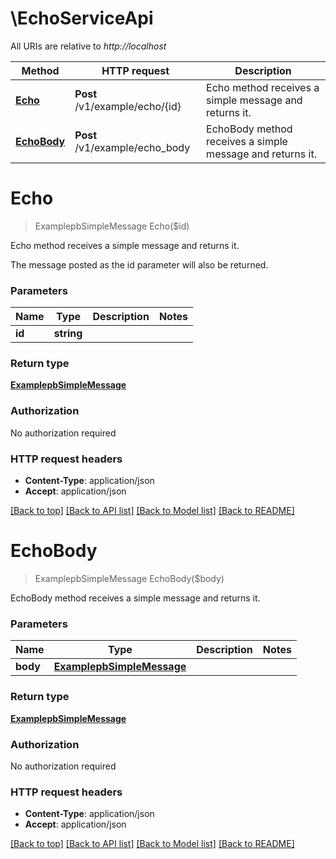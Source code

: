 # \EchoServiceApi

All URIs are relative to *http://localhost*

Method | HTTP request | Description
------------- | ------------- | -------------
[**Echo**](EchoServiceApi.md#Echo) | **Post** /v1/example/echo/{id} | Echo method receives a simple message and returns it.
[**EchoBody**](EchoServiceApi.md#EchoBody) | **Post** /v1/example/echo_body | EchoBody method receives a simple message and returns it.


# **Echo**
> ExamplepbSimpleMessage Echo($id)

Echo method receives a simple message and returns it.

The message posted as the id parameter will also be returned.


### Parameters

Name | Type | Description  | Notes
------------- | ------------- | ------------- | -------------
 **id** | **string**|  | 

### Return type

[**ExamplepbSimpleMessage**](examplepbSimpleMessage.md)

### Authorization

No authorization required

### HTTP request headers

 - **Content-Type**: application/json
 - **Accept**: application/json

[[Back to top]](#) [[Back to API list]](../README.md#documentation-for-api-endpoints) [[Back to Model list]](../README.md#documentation-for-models) [[Back to README]](../README.md)

# **EchoBody**
> ExamplepbSimpleMessage EchoBody($body)

EchoBody method receives a simple message and returns it.


### Parameters

Name | Type | Description  | Notes
------------- | ------------- | ------------- | -------------
 **body** | [**ExamplepbSimpleMessage**](ExamplepbSimpleMessage.md)|  | 

### Return type

[**ExamplepbSimpleMessage**](examplepbSimpleMessage.md)

### Authorization

No authorization required

### HTTP request headers

 - **Content-Type**: application/json
 - **Accept**: application/json

[[Back to top]](#) [[Back to API list]](../README.md#documentation-for-api-endpoints) [[Back to Model list]](../README.md#documentation-for-models) [[Back to README]](../README.md)

